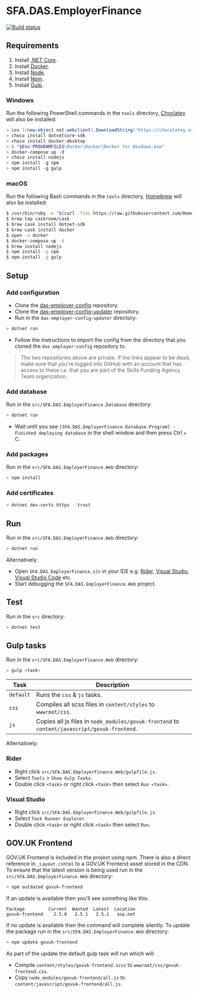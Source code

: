 # SFA.DAS.EmployerFinance

[![Build status](https://sfa-gov-uk.visualstudio.com/Digital%20Apprenticeship%20Service/_apis/build/status/Manage%20Apprenticeships/das-employerfinance)](https://sfa-gov-uk.visualstudio.com/Digital%20Apprenticeship%20Service/_build/latest?definitionId=1212)

## Requirements

1. Install [.NET Core].
2. Install [Docker].
3. Install [Node].
4. Install [Npm].
5. Install [Gulp].

### Windows

Run the following PowerShell commands in the `tools` directory, [Choclatey] will also be installed:

```powershell
> iex ((new-object net.webclient).DownloadString('https://chocolatey.org/install.ps1'))
> choco install dotnetcore-sdk
> choco install docker-desktop
> & "$Env:PROGRAMFILES\Docker\Docker\Docker for Windows.exe"
> docker-compose up -d
> choco install nodejs
> npm install -g npm
> npm install -g gulp
```

### macOS

Run the following Bash commands in the `tools` directory, [Homebrew] will also be installed:

```bash
$ /usr/bin/ruby -e "$(curl -fsSL https://raw.githubusercontent.com/Homebrew/install/master/install)"
$ brew tap caskroom/cask
$ brew cask install dotnet-sdk
$ brew cask install docker
$ open -a docker
$ docker-compose up -d
$ brew install nodejs
$ npm install -g npm
$ npm install -g gulp
```

## Setup

### Add configuration

* Clone the [das-employer-config](https://github.com/SkillsFundingAgency/das-employer-config) repository.
* Clone the [das-employer-config-updater](https://github.com/SkillsFundingAgency/das-employer-config-updater) repository.
* Run in the `das-employer-config-updater` directory:

```powershell
> dotnet run
```

* Follow the instructions to import the config from the directory that you cloned the `das-employer-config` repository to.

> The two repositories above are private. If the links appear to be dead, make sure that you're logged into GitHub with an account that has access to these i.e. that you are part of the Skills Funding Agency Team organization.

### Add database

Run in the `src/SFA.DAS.EmployerFinance.Database` directory:

```powershell
> dotnet run
```

* Wait until you see `[SFA.DAS.EmployerFinance.Database.Program] - Finished deploying database` in the shell window and then press Ctrl + C.

### Add packages

Run in the `src/SFA.DAS.EmployerFinance.Web` directory:

```powershell
> npm install
```

### Add certificates

```powershell
> dotnet dev-certs https --trust
```

## Run

Run in the `src/SFA.DAS.EmployerFinance.Web` directory:

```powershell
> dotnet run
```

Alternatively:

* Open `SFA.DAS.EmployerFinance.sln` in your IDE e.g. [Rider], [Visual Studio], [Visual Studio Code] etc.
* Start debugging the `SFA.DAS.EmployerFinance.Web` project.

## Test

Run in the `src` directory:

```powershell
> dotnet test
```

## Gulp tasks

Run in the `src/SFA.DAS.EmployerFinance.Web` directory:

```powershell
> gulp <task>
```

|Task|Description|
|----|-----------|
|`default`|Runs the `css` & `js` tasks.|
|`css`|Compiles all scss files in `content/styles` to `wwwroot/css`.|
|`js`|Copies all js files in `node_modules/govuk-frontend` to `content/javascript/govuk-frontend`.|

Alternatively:

### Rider

* Right click `src/SFA.DAS.EmployerFinance.Web/gulpfile.js`.
* Select `Tools` > `Show Gulp Tasks`.
* Double click `<task>` or right click `<task>` then select `Run <task>`.

### Visual Studio

* Right click `src/SFA.DAS.EmployerFinance.Web/gulpfile.js`.
* Select `Task Runner Explorer`.
* Double click `<task>` or right click `<task>` then select `Run`.

## GOV.UK Frontend

GOV.UK Frontend is included in the project using npm. There is also a direct reference in `_Layout.cshtml` to a GOV.UK Frontend asset stored in the CDN. To ensure that the latest version is being used run in the `src/SFA.DAS.EmployerFinance.Web` directory:

```powershell
> npm outdated govuk-frontend
```

If an update is available then you'll see something like this:

```
Package         Current  Wanted  Latest  Location
govuk-frontend    2.5.0   2.5.1   2.5.1   asp.net
```

If no update is available then the command will complete silently. To update the package run in the `src/SFA.DAS.EmployerFinance.Web` directory:

```powershell
> npm update govuk-frontend
```

As part of the update the default gulp task will run which will:

* Compile `content/styles/govuk-frontend.scss` to `wwwroot/css/govuk-frontend.css`.
* Copy `node_modules/govuk-frontend/all.js` to `content/javascript/govuk-frontend/all.js`.

[.NET Core]: https://dotnet.microsoft.com/download
[Azure Storage Explorer]: http://storageexplorer.com
[Azurite]: https://github.com/azure/azurite
[Choclatey]: https://chocolatey.org
[Docker]: https://www.docker.com
[Git]: https://git-scm.com
[Gulp]: http://gulpjs.com
[Homebrew]: https://brew.sh
[Node]: http://nodejs.org
[Npm]: https://www.npmjs.com/package/npm
[Rider]: https://www.jetbrains.com/rider
[SQL Server]: https://www.microsoft.com/en-us/sql-server/sql-server-2017
[Visual Studio]: https://www.visualstudio.com
[Visual Studio Code]: https://code.visualstudio.com